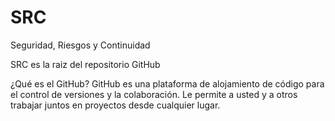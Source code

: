 # SRC
Seguridad, Riesgos y Continuidad

SRC es la raiz del repositorio GitHub

¿Qué es el GitHub?
GitHub es una plataforma de alojamiento de código para el control de versiones y la colaboración. Le permite a usted y a otros trabajar juntos en proyectos desde cualquier lugar.
